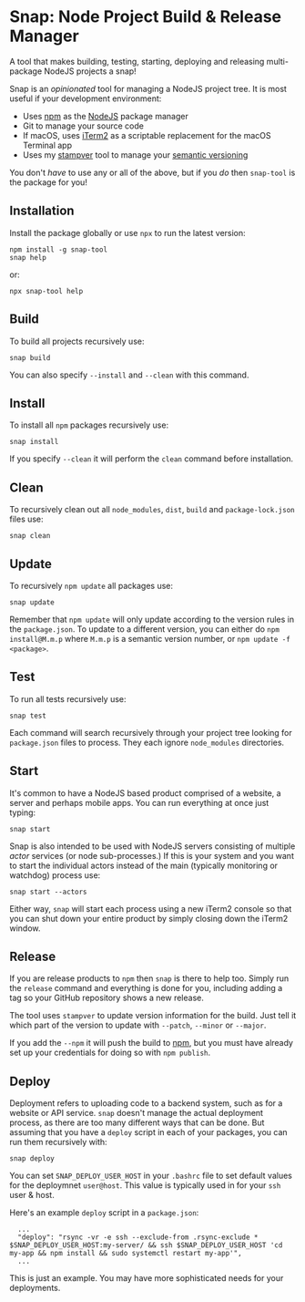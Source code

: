 # Snap: Node Project Build & Release Manager

A tool that makes building, testing, starting, deploying and releasing multi-package NodeJS projects a snap!

Snap is an _opinionated_ tool for managing a NodeJS project tree.  It is most useful if your development environment:

- Uses [npm](http://npmjs.org) as the [NodeJS](http://nodejs.org) package manager
- Git to manage your source code
- If macOS, uses [iTerm2](https://www.iterm2.com/) as a scriptable replacement for the macOS Terminal app
- Uses my [stampver](https://www.npmjs.com/package/stampver) tool to manage your [semantic versioning](https://semver.org/)

You don't _have_ to use any or all of the above, but if you _do_ then `snap-tool` is the package for you!

## Installation

Install the package globally or use `npx` to run the latest version:

```
npm install -g snap-tool
snap help
```
or:

```
npx snap-tool help
```

## Build

To build all projects recursively use:

```
snap build
```

You can also specify `--install` and `--clean` with this command.

## Install

To install all `npm` packages recursively use:

```
snap install
```

If you specify `--clean` it will perform the `clean` command before installation.


## Clean

To recursively clean out all `node_modules`, `dist`, `build` and `package-lock.json` files use:

```
snap clean
```

## Update

To recursively `npm update` all packages use:

```
snap update
```

Remember that `npm update` will only update according to the version rules in the `package.json`.  To update to a different version, you can either do `npm install@M.m.p` where `M.m.p` is a semantic version number, or `npm update -f <package>`.

## Test

To run all tests recursively use:

```
snap test
```

Each command will search recursively through your project tree looking for `package.json` files to process.  They each ignore `node_modules` directories.

## Start

It's common to have a NodeJS based product comprised of a website, a server and perhaps mobile apps.  You can run everything at once just typing:

```
snap start
```

Snap is also intended to be used with NodeJS servers consisting of multiple _actor_ services (or node sub-processes.)  If this is your system and you want to start the individual actors instead of the main (typically monitoring or watchdog) process use:

```
snap start --actors
```

Either way, `snap` will start each process using a new iTerm2 console so that you can shut down your entire product by simply closing down the iTerm2 window.

## Release

If you are release products to `npm` then `snap` is there to help too.  Simply run the `release` command and everything is done for you, including adding a tag so your GitHub repository shows a new release.

The tool uses `stampver` to update version information for the build.  Just tell it which part of the version to update with `--patch`, `--minor` or `--major`.

If you add the `--npm` it will push the build to [npm](http://npmjs.org), but you must have already set up your credentials for doing so with `npm publish`.

## Deploy

Deployment refers to uploading code to a backend system, such as for a website or API service.  `snap` doesn't manage the actual deployment process, as there are too many different ways that can be done.  But assuming that you have a `deploy` script in each of your packages, you can run them recursively with:

```
snap deploy
```

You can set `SNAP_DEPLOY_USER_HOST` in your `.bashrc` file to set default values for the deploymnet `user@host`.  This value is typically used in for your `ssh` user &amp; host.

Here's an example `deploy` script in a `package.json`:

```
  ...
  "deploy": "rsync -vr -e ssh --exclude-from .rsync-exclude * $SNAP_DEPLOY_USER_HOST:my-server/ && ssh $SNAP_DEPLOY_USER_HOST 'cd my-app && npm install && sudo systemctl restart my-app'",
  ...
```

This is just an example.  You may have more sophisticated needs for your deployments.

